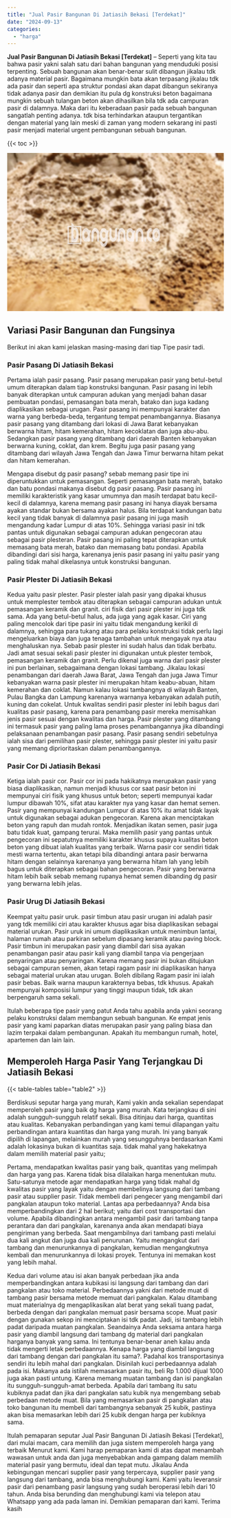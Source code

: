 ```yaml
---
title: "Jual Pasir Bangunan Di Jatiasih Bekasi [Terdekat]"
date: "2024-09-13"
categories: 
  - "harga"
---
```


**Jual Pasir Bangunan Di Jatiasih Bekasi \[Terdekat\]** – Seperti yang kita tau bahwa pasir yakni salah satu dari bahan bangunan yang menduduki posisi terpenting. Sebuah bangunan akan benar-benar sulit dibangun jikalau tdk adanya material pasir. Bagaimana mungkin bata akan terpasang jikalau tdk ada pasir dan seperti apa struktur pondasi akan dapat dibangun sekiranya tidak adanya pasir dan demikian itu pula dg konstruksi beton bagaimana mungkin sebuah tulangan beton akan dihasilkan bila tdk ada campuran pasir di dalamnya. Maka dari itu keberadaan pasir pada sebuah bangunan sangatlah penting adanya. tdk bisa terhindarkan ataupun tergantikan dengan material yang lain meski di zaman yang modern sekarang ini pasti pasir menjadi material urgent pembangunan sebuah bangunan.

{{< toc >}}

![Jual Pasir Bangunan Di Jatiasih Bekasi [Terdekat]](/images/jual-pasir-bangunan-41.png)

## Variasi Pasir Bangunan dan Fungsinya

Berikut ini akan kami jelaskan masing-masing dari tiap Tipe pasir tadi.

### Pasir Pasang Di Jatiasih Bekasi

Pertama ialah pasir pasang. Pasir pasang merupakan pasir yang betul-betul umum diterapkan dalam tiap konstruksi bangunan. Pasir pasang ini lebih banyak diterapkan untuk campuran adukan yang menjadi bahan dasar pembuatan pondasi, pemasangan bata merah, batako dan juga kadang diaplikasikan sebagai urugan. Pasir pasang ini mempunyai karakter dan warna yang berbeda-beda, tergantung tempat penambangannya. Biasanya pasir pasang yang ditambang dari lokasi di Jawa Barat kebanyakan berwarna hitam, hitam kemerahan, hitam kecoklatan dan juga abu-abu. Sedangkan pasir pasang yang ditambang dari daerah Banten kebanyakan berwarna kuning, coklat, dan krem. Begitu juga pasir pasang yang ditambang dari wilayah Jawa Tengah dan Jawa Timur berwarna hitam pekat dan hitam kemerahan.

Mengapa disebut dg pasir pasang? sebab memang pasir tipe ini diperuntukkan untuk pemasangan. Seperti pemasangan bata merah, batako dan batu pondasi makanya disebut dg pasir pasang. Pasir pasang ini memiliki karakteristik yang kasar umumnya dan masih terdapat batu kecil-kecil di dalamnya, karena memang pasir pasang ini hanya diayak bersama ayakan standar bukan bersama ayakan halus. Bila terdapat kandungan batu kecil yang tidak banyak di dalamnya pasir pasang ini juga masih mengandung kadar Lumpur di atas 10%. Sehingga variasi pasir ini tdk pantas untuk digunakan sebagai campuran adukan pengecoran atau sebagai pasir plesteran. Pasir pasang ini paling tepat diterapkan untuk memasang bata merah, batako dan memasang batu pondasi. Apabila dibandingi dari sisi harga, karenanya jenis pasir pasang ini yaitu pasir yang paling tidak mahal dikelasnya untuk konstruksi bangunan.

### Pasir Plester Di Jatiasih Bekasi

Kedua yaitu pasir plester. Pasir plester ialah pasir yang dipakai khusus untuk memplester tembok atau diterapkan sebagai campuran adukan untuk pemasangan keramik dan granit. ciri fisik dari pasir plester ini juga tdk sama. Ada yang betul-betul halus, ada juga yang agak kasar. Ciri yang paling mencolok dari tipe pasir ini yaitu tidak mengandung kerikil di dalamnya, sehingga para tukang atau para pelaku konstruksi tidak perlu lagi mengeluarkan biaya dan juga tenaga tambahan untuk mengayak nya atau menghaluskan nya. Sebab pasir plester ini sudah halus dan tidak berbatu. Jadi amat sesuai sekali pasir plester ini digunakan untuk plester tembok, pemasangan keramik dan granit. Perlu dikenal juga warna dari pasir plester ini pun berlainan, sebagaimana dengan lokasi tambang. Jikalau lokasi penambangan dari daerah Jawa Barat, Jawa Tengah dan juga Jawa Timur kebanyakan warna pasir plester ini merupakan hitam keabu-abuan, hitam kemerahan dan coklat. Namun kalau lokasi tambangnya di wilayah Banten, Pulau Bangka dan Lampung karenanya warnanya kebanyakan adalah putih, kuning dan cokelat. Untuk kwalitas sendiri pasir plester ini lebih bagus dari kualitas pasir pasang, karena para penambang pasir mereka memisahkan jenis pasir sesuai dengan kwalitas dan harga. Pasir plester yang ditambang ini termasuk pasir yang paling lama proses penambangannya jika dibandingi pelaksanaan penambangan pasir pasang. Pasir pasang sendiri sebetulnya ialah sisa dari pemilihan pasir plester, sehingga pasir plester ini yaitu pasir yang memang diprioritaskan dalam penambangannya.

### Pasir Cor Di Jatiasih Bekasi

Ketiga ialah pasir cor. Pasir cor ini pada hakikatnya merupakan pasir yang biasa diaplikasikan, namun menjadi khusus cor saat pasir beton ini mempunyai ciri fisik yang khusus untuk beton; seperti mempunyai kadar lumpur dibawah 10%, sifat atau karakter nya yang kasar dan hemat semen. Pasir yang mempunyai kandungan Lumpur di atas 10% itu amat tidak layak untuk digunakan sebagai adukan pengecoran. Karena akan menciptakan beton yang rapuh dan mudah rontok. Menjadikan ikatan semen, pasir juga batu tidak kuat, gampang terurai. Maka memilih pasir yang pantas untuk pengecoran ini sepatutnya memiliki karakter khusus supaya kualitas beton beton yang dibuat ialah kualitas yang terbaik. Warna pasir cor sendiri tidak mesti warna tertentu, akan tetapi bila dibandingi antara pasir berwarna hitam dengan selainnya karenanya yang berwarna hitam lah yang lebih bagus untuk diterapkan sebagai bahan pengecoran. Pasir yang berwarna hitam lebih baik sebab memang rupanya hemat semen dibanding dg pasir yang berwarna lebih jelas.

### Pasir Urug Di Jatiasih Bekasi

Keempat yaitu pasir uruk. pasir timbun atau pasir urugan ini adalah pasir yang tdk memiliki ciri atau karakter khusus agar bisa diaplikasikan sebagai material urukan. Pasir uruk ini umum diaplikasikan untuk menimbun lantai, halaman rumah atau parkiran sebelum dipasang keramik atau paving block. Pasir timbun ini merupakan pasir yang diambil dari sisa ayakan penambangan pasir atau pasir kali yang diambil tanpa via pengerjaan penyaringan atau penyaringan. Karena memang pasir ini bukan ditujukan sebagai campuran semen, akan tetapi ragam pasir ini diaplikasikan hanya sebagai material urukan atau urugan. Boleh dibilang Ragam pasir ini ialah pasir bebas. Baik warna maupun karakternya bebas, tdk khusus. Apakah mempunyai komposisi lumpur yang tinggi maupun tidak, tdk akan berpengaruh sama sekali.

Itulah beberapa tipe pasir yang patut Anda tahu apabila anda yakni seorang pelaku konstruksi dalam membangun sebuah bangunan. Ke empat jenis pasir yang kami paparkan diatas merupakan pasir yang paling biasa dan lazim terpakai dalam pembangunan. Apakah itu membangun rumah, hotel, apartemen dan lain lain.

## Memperoleh Harga Pasir Yang Terjangkau Di Jatiasih Bekasi

{{< table-tables table="table2" >}}

Berdiskusi seputar harga yang murah, Kami yakin anda sekalian sependapat memperoleh pasir yang baik dg harga yang murah. Kata terjangkau di sini adalah sungguh-sungguh relatif sekali. Bisa ditinjau dari harga, quantitas atau kualitas. Kebanyakan perbandingan yang kami temui dilapangan yaitu perbandingan antara kuantitas dan harga yang murah. Ini yang banyak dipilih di lapangan, melainkan murah yang sesungguhnya berdasarkan Kami adalah lokasinya bukan di kuantitas saja. tidak mahal yang hakekatnya dalam memilih material pasir yaitu;

Pertama, mendapatkan kwalitas pasir yang baik, quantitas yang melimpah dan harga yang pas. Karena tidak bisa dilalaikan harga menentukan mutu. Satu-satunya metode agar mendapatkan harga yang tidak mahal dg kwalitas pasir yang layak yaitu dengan membelinya langsung dari tambang pasir atau supplier pasir. Tidak membeli dari pengecer yang mengambil dari pangkalan ataupun toko material. Lantas apa perbedaannya? Anda bisa memperbandingkan dari 2 hal berikut; yaitu dari cost transportasi dan volume. Apabila dibandingkan antara mengambil pasir dari tambang tanpa perantara dan dari pangkalan, karenanya anda akan mendapati biaya pengiriman yang berbeda. Saat mengambilnya dari tambang pasti melalui dua kali angkut dan juga dua kali penurunan. Yaitu mengangkut dari tambang dan menurunkannya di pangkalan, kemudian mengangkutnya kembali dan menurunkannya di lokasi proyek. Tentunya ini memakan kost yang lebih mahal.

Kedua dari volume atau isi akan banyak perbedaan jika anda memperbandingkan antara kubikasi isi langsung dari tambang dan dari pangkalan atau toko material. Perbedaannya yakni dari metode muat di tambang pasir bersama metode memuat dari pangkalan. Kalau ditambang muat materialnya dg mengaplikasikan alat berat yang sekali tuang padat, berbeda dengan dari pangkalan memuat pasir bersama scope. Muat pasir dengan gunakan sekop ini menciptakan isi tdk padat. Jadi, isi tambang lebih padat daripada muatan pangkalan. Seandainya Anda seksama antara harga pasir yang diambil langsung dari tambang dg material dari pangkalan harganya banyak yang sama. Ini tentunya benar-benar aneh kalau anda tidak mengerti letak perbedaannya. Kenapa harga yang diambil langsung dari tambang dengan dari pangkalan itu sama?. Padahal kos transportasinya sendiri itu lebih mahal dari pangkalan. Disinilah kuci perbedaannya adalah pada isi. Makanya ada istilah memasarkan pasir itu, beli Rp 1.000 dijual 1000 juga akan pasti untung. Karena memang muatan tambang dan isi pangkalan itu sungguh-sungguh-amat berbeda. Apabila dari tambang itu satu kubiknya padat dan jika dari pangkalan satu kubik nya mengembang sebab perbedaan metode muat. Bila yang memasarkan pasir di pangkalan atau toko bangunan itu membeli dari tambangnya sebanyak 25 kubik, pastinya akan bisa memasarkan lebih dari 25 kubik dengan harga per kubiknya sama.

Itulah pemaparan seputar Jual Pasir Bangunan Di Jatiasih Bekasi \[Terdekat\], dari mulai macam, cara memilih dan juga sistem memperoleh harga yang terbaik Menurut kami. Kami harap pemaparan kami di atas dapat menambah wawasan untuk anda dan juga menyebabkan anda gampang dalam memilih material pasir yang bermutu, ideal dan tepat mutu. Jikalau Anda kebingungan mencari supplier pasir yang terpercaya, supplier pasir yang langsung dari tambang, anda bisa menghubungi kami. Kami yaitu leveransir pasir dari penambang pasir langsung yang sudah beroperasi lebih dari 10 tahun. Anda bisa berunding dan menghubungi kami via telepon atau Whatsapp yang ada pada laman ini. Demikian pemaparan dari kami. Terima kasih

